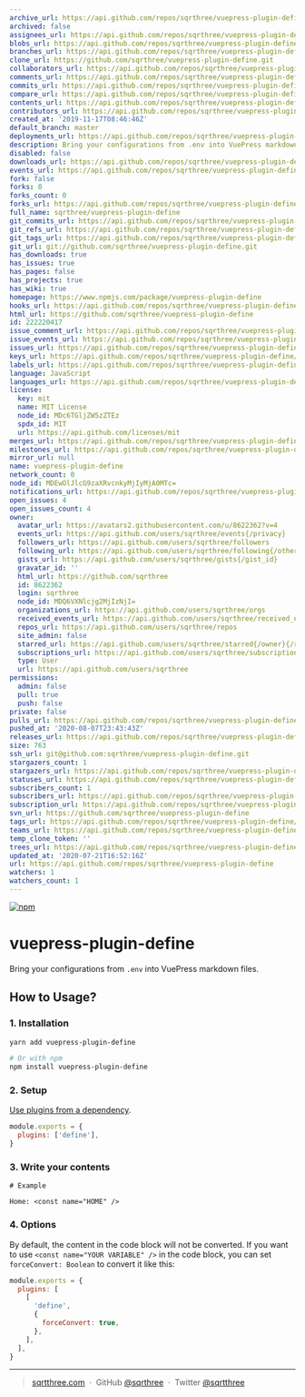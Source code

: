 ```yaml
---
archive_url: https://api.github.com/repos/sqrthree/vuepress-plugin-define/{archive_format}{/ref}
archived: false
assignees_url: https://api.github.com/repos/sqrthree/vuepress-plugin-define/assignees{/user}
blobs_url: https://api.github.com/repos/sqrthree/vuepress-plugin-define/git/blobs{/sha}
branches_url: https://api.github.com/repos/sqrthree/vuepress-plugin-define/branches{/branch}
clone_url: https://github.com/sqrthree/vuepress-plugin-define.git
collaborators_url: https://api.github.com/repos/sqrthree/vuepress-plugin-define/collaborators{/collaborator}
comments_url: https://api.github.com/repos/sqrthree/vuepress-plugin-define/comments{/number}
commits_url: https://api.github.com/repos/sqrthree/vuepress-plugin-define/commits{/sha}
compare_url: https://api.github.com/repos/sqrthree/vuepress-plugin-define/compare/{base}...{head}
contents_url: https://api.github.com/repos/sqrthree/vuepress-plugin-define/contents/{+path}
contributors_url: https://api.github.com/repos/sqrthree/vuepress-plugin-define/contributors
created_at: '2019-11-17T08:46:46Z'
default_branch: master
deployments_url: https://api.github.com/repos/sqrthree/vuepress-plugin-define/deployments
description: Bring your configurations from .env into VuePress markdown files.
disabled: false
downloads_url: https://api.github.com/repos/sqrthree/vuepress-plugin-define/downloads
events_url: https://api.github.com/repos/sqrthree/vuepress-plugin-define/events
fork: false
forks: 0
forks_count: 0
forks_url: https://api.github.com/repos/sqrthree/vuepress-plugin-define/forks
full_name: sqrthree/vuepress-plugin-define
git_commits_url: https://api.github.com/repos/sqrthree/vuepress-plugin-define/git/commits{/sha}
git_refs_url: https://api.github.com/repos/sqrthree/vuepress-plugin-define/git/refs{/sha}
git_tags_url: https://api.github.com/repos/sqrthree/vuepress-plugin-define/git/tags{/sha}
git_url: git://github.com/sqrthree/vuepress-plugin-define.git
has_downloads: true
has_issues: true
has_pages: false
has_projects: true
has_wiki: true
homepage: https://www.npmjs.com/package/vuepress-plugin-define
hooks_url: https://api.github.com/repos/sqrthree/vuepress-plugin-define/hooks
html_url: https://github.com/sqrthree/vuepress-plugin-define
id: 222220417
issue_comment_url: https://api.github.com/repos/sqrthree/vuepress-plugin-define/issues/comments{/number}
issue_events_url: https://api.github.com/repos/sqrthree/vuepress-plugin-define/issues/events{/number}
issues_url: https://api.github.com/repos/sqrthree/vuepress-plugin-define/issues{/number}
keys_url: https://api.github.com/repos/sqrthree/vuepress-plugin-define/keys{/key_id}
labels_url: https://api.github.com/repos/sqrthree/vuepress-plugin-define/labels{/name}
language: JavaScript
languages_url: https://api.github.com/repos/sqrthree/vuepress-plugin-define/languages
license:
  key: mit
  name: MIT License
  node_id: MDc6TGljZW5zZTEz
  spdx_id: MIT
  url: https://api.github.com/licenses/mit
merges_url: https://api.github.com/repos/sqrthree/vuepress-plugin-define/merges
milestones_url: https://api.github.com/repos/sqrthree/vuepress-plugin-define/milestones{/number}
mirror_url: null
name: vuepress-plugin-define
network_count: 0
node_id: MDEwOlJlcG9zaXRvcnkyMjIyMjA0MTc=
notifications_url: https://api.github.com/repos/sqrthree/vuepress-plugin-define/notifications{?since,all,participating}
open_issues: 4
open_issues_count: 4
owner:
  avatar_url: https://avatars2.githubusercontent.com/u/8622362?v=4
  events_url: https://api.github.com/users/sqrthree/events{/privacy}
  followers_url: https://api.github.com/users/sqrthree/followers
  following_url: https://api.github.com/users/sqrthree/following{/other_user}
  gists_url: https://api.github.com/users/sqrthree/gists{/gist_id}
  gravatar_id: ''
  html_url: https://github.com/sqrthree
  id: 8622362
  login: sqrthree
  node_id: MDQ6VXNlcjg2MjIzNjI=
  organizations_url: https://api.github.com/users/sqrthree/orgs
  received_events_url: https://api.github.com/users/sqrthree/received_events
  repos_url: https://api.github.com/users/sqrthree/repos
  site_admin: false
  starred_url: https://api.github.com/users/sqrthree/starred{/owner}{/repo}
  subscriptions_url: https://api.github.com/users/sqrthree/subscriptions
  type: User
  url: https://api.github.com/users/sqrthree
permissions:
  admin: false
  pull: true
  push: false
private: false
pulls_url: https://api.github.com/repos/sqrthree/vuepress-plugin-define/pulls{/number}
pushed_at: '2020-08-07T23:43:43Z'
releases_url: https://api.github.com/repos/sqrthree/vuepress-plugin-define/releases{/id}
size: 763
ssh_url: git@github.com:sqrthree/vuepress-plugin-define.git
stargazers_count: 1
stargazers_url: https://api.github.com/repos/sqrthree/vuepress-plugin-define/stargazers
statuses_url: https://api.github.com/repos/sqrthree/vuepress-plugin-define/statuses/{sha}
subscribers_count: 1
subscribers_url: https://api.github.com/repos/sqrthree/vuepress-plugin-define/subscribers
subscription_url: https://api.github.com/repos/sqrthree/vuepress-plugin-define/subscription
svn_url: https://github.com/sqrthree/vuepress-plugin-define
tags_url: https://api.github.com/repos/sqrthree/vuepress-plugin-define/tags
teams_url: https://api.github.com/repos/sqrthree/vuepress-plugin-define/teams
temp_clone_token: ''
trees_url: https://api.github.com/repos/sqrthree/vuepress-plugin-define/git/trees{/sha}
updated_at: '2020-07-21T16:52:16Z'
url: https://api.github.com/repos/sqrthree/vuepress-plugin-define
watchers: 1
watchers_count: 1
---
```


[![npm](https://img.shields.io/npm/v/vuepress-plugin-define)](https://www.npmjs.com/package/vuepress-plugin-define)

# vuepress-plugin-define

Bring your configurations from `.env` into VuePress markdown files.

## How to Usage?

### 1. Installation

```sh
yarn add vuepress-plugin-define

# Or with npm
npm install vuepress-plugin-define
```

### 2. Setup

[Use plugins from a dependency](https://vuepress.vuejs.org/plugin/using-a-plugin.html#use-plugins-from-a-dependency).

```js
module.exports = {
  plugins: ['define'],
}
```

### 3. Write your contents

```
# Example

Home: <const name="HOME" />
```

### 4. Options

By default, the content in the code block will not be converted. If you want to use `<const name="YOUR VARIABLE" />` in the code block, you can set `forceConvert: Boolean` to convert it like this:

```js
module.exports = {
  plugins: [
    [
      'define',
      {
        forceConvert: true,
      },
    ],
  ],
}
```

---

> [sqrtthree.com](http://sqrtthree.com/) &nbsp;&middot;&nbsp;
> GitHub [@sqrthree](https://github.com/sqrthree) &nbsp;&middot;&nbsp;
> Twitter [@sqrtthree](https://twitter.com/sqrtthree)
